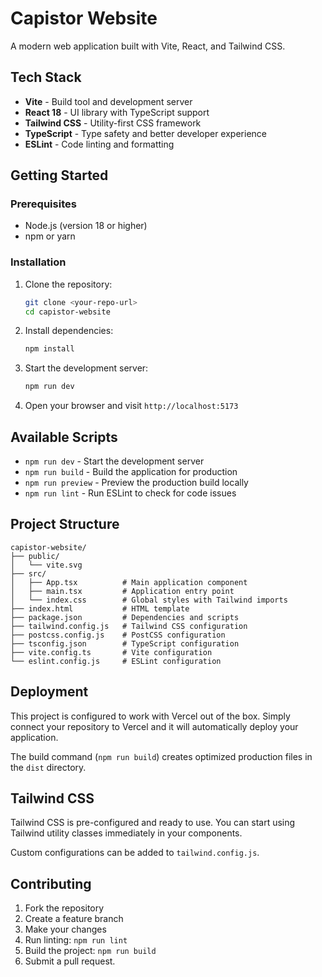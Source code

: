 # Capistor Website

A modern web application built with Vite, React, and Tailwind CSS.

## Tech Stack

- **Vite** - Build tool and development server
- **React 18** - UI library with TypeScript support
- **Tailwind CSS** - Utility-first CSS framework
- **TypeScript** - Type safety and better developer experience
- **ESLint** - Code linting and formatting

## Getting Started

### Prerequisites

- Node.js (version 18 or higher)
- npm or yarn

### Installation

1. Clone the repository:
   ```bash
   git clone <your-repo-url>
   cd capistor-website
   ```

2. Install dependencies:
   ```bash
   npm install
   ```

3. Start the development server:
   ```bash
   npm run dev
   ```

4. Open your browser and visit `http://localhost:5173`

## Available Scripts

- `npm run dev` - Start the development server
- `npm run build` - Build the application for production
- `npm run preview` - Preview the production build locally
- `npm run lint` - Run ESLint to check for code issues

## Project Structure

```
capistor-website/
├── public/
│   └── vite.svg
├── src/
│   ├── App.tsx          # Main application component
│   ├── main.tsx         # Application entry point
│   └── index.css        # Global styles with Tailwind imports
├── index.html           # HTML template
├── package.json         # Dependencies and scripts
├── tailwind.config.js   # Tailwind CSS configuration
├── postcss.config.js    # PostCSS configuration
├── tsconfig.json        # TypeScript configuration
├── vite.config.ts       # Vite configuration
└── eslint.config.js     # ESLint configuration
```

## Deployment

This project is configured to work with Vercel out of the box. Simply connect your repository to Vercel and it will automatically deploy your application.

The build command (`npm run build`) creates optimized production files in the `dist` directory.

## Tailwind CSS

Tailwind CSS is pre-configured and ready to use. You can start using Tailwind utility classes immediately in your components.

Custom configurations can be added to `tailwind.config.js`.

## Contributing

1. Fork the repository
2. Create a feature branch
3. Make your changes
4. Run linting: `npm run lint`
5. Build the project: `npm run build`
6. Submit a pull request.
